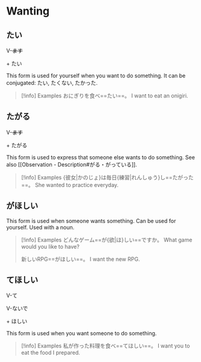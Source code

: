 # Wanting

## たい

<div class="usage">
<div class="">
	<p><span class="box">V-<strike>ます</strike></span></p>
</div>
	<p class="r">+ たい</p>
</div>

This form is used for yourself when you want to do something. It can be conjugated: たい, たくない, たかった.

> [!info] Examples
> おにぎりを食べ==たい==。
> I want to eat an onigiri.

## たがる

<div class="usage">
<div class="">
	<p><span class="box">V-<strike>ます</strike></span></p>
</div>
	<p class="r">+ たがる</p>
</div>

This form is used to express that someone else wants to do something.
See also [[Observation - Description#がる・がっている]].

> [!info] Examples
> {彼女|かのじょ}は毎日{練習|れんしゅう}し==たがった==。
> She wanted to practice everyday.

## がほしい

This form is used when someone wants something. Can be used for yourself.
Used with a noun.

> [!info] Examples
> どんなゲーム==が{欲|ほ}しい==ですか。
> What game would you like to have?
>
> 新しいRPG==がほしい==。
> I want the new RPG.

## てほしい

<div class="usage">
<div class="left">
	<p><span class="box">V-て</span></p>
	<p><span class="box">V-ないで</span></p>
</div>
	<p class="right">+ ほしい</p>
</div>

This form is used when you want someone to do something.

> [!info] Examples
> 私が作った料理を食べ==てほしい==。
> I want you to eat the food I prepared.

